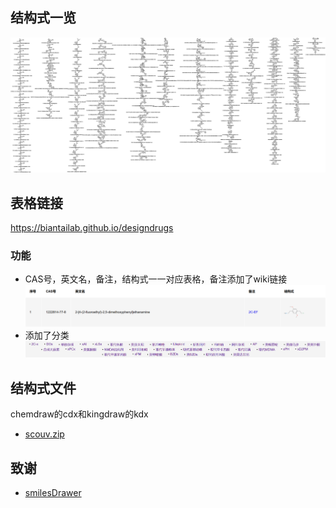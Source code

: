## 结构式一览

![scouv](imgs/scouv.jpg)

## 表格链接

https://biantailab.github.io/designdrugs

### 功能

* CAS号，英文名，备注，结构式一一对应表格，备注添加了wiki链接  
![example](imgs/example.png)  
* 添加了分类
![classify](imgs/classify.png)  

## 结构式文件

chemdraw的cdx和kingdraw的kdx

* [scouv.zip](https://github.com/Benzyl-titanium/designdrugs/releases/download/2025.05.08/scouv.zip)

## 致谢

* [smilesDrawer](https://github.com/reymond-group/smilesDrawer)
